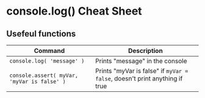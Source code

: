 # console.log() Cheat Sheet


## Usefeul functions

| Command | Description |
| --- | --- |
| `console.log( 'message' )` | Prints "message" in the console |
| `console.assert( myVar, 'myVar is false' )` | Prints "myVar is false" if `myVar = false`, doesn't print anything if true |


